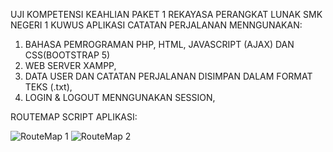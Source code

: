 UJI KOMPETENSI KEAHLIAN PAKET 1 REKAYASA PERANGKAT LUNAK SMK NEGERI 1 KUWUS
APLIKASI CATATAN PERJALANAN MENNGUNAKAN:
1. BAHASA PEMROGRAMAN PHP, HTML, JAVASCRIPT (AJAX) DAN CSS(BOOTSTRAP 5)
2. WEB SERVER XAMPP,
3. DATA USER DAN CATATAN PERJALANAN DISIMPAN DALAM FORMAT TEKS (.txt), 
4. LOGIN & LOGOUT MENNGUNAKAN SESSION,

ROUTEMAP SCRIPT APLIKASI:

![RouteMap 1](https://user-images.githubusercontent.com/88584119/154087715-0673a016-64b1-4606-8c7a-9bffb6f92a67.png)
![RouteMap 2](https://user-images.githubusercontent.com/88584119/154087730-f3027819-0706-4c27-98e0-bc43e420338c.png)




